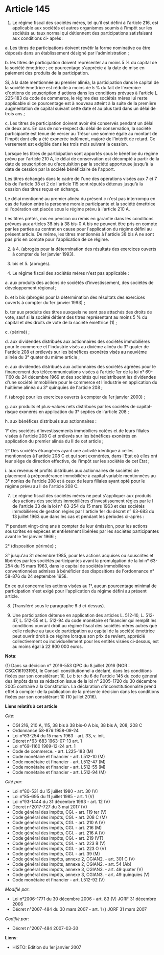 # Article 145

1. Le régime fiscal des sociétés mères, tel qu'il est défini à l'article 216, est applicable aux sociétés et autres
organismes soumis à l'impôt sur les sociétés au taux normal qui détiennent des participations satisfaisant aux conditions ci-
après :

a. Les titres de participations doivent revêtir la forme nominative ou être déposés dans un établissement désigné par
l'administration ;

b. les titres de participation doivent représenter au moins 5 % du capital de la société émettrice ; ce pourcentage
s'apprécie à la date de mise en paiement des produits de la participation.

Si, à la date mentionnée au premier alinéa, la participation dans le capital de la société émettrice est réduite à moins de 5
% du fait de l'exercice d'options de souscription d'actions dans les conditions prévues à l'article L. 225-183 du code de
commerce, le régime des sociétés mères lui reste applicable si ce pourcentage est à nouveau atteint à la suite de la première
augmentation de capital suivant cette date et au plus tard dans un délai de trois ans ;

c. Les titres de participation doivent avoir été conservés pendant un délai de deux ans. En cas de non-respect du délai de
conservation, la société participante est tenue de verser au Trésor une somme égale au montant de l'impôt dont elle a été
exonérée indûment, majoré de l'intérêt de retard. Ce versement est exigible dans les trois mois suivant la cession.

Lorsque les titres de participation sont apportés sous le bénéfice du régime prévu par l'article 210 A, le délai de
conservation est décompté à partir de la date de souscription ou d'acquisition par la société apporteuse jusqu'à la date de
cession par la société bénéficiaire de l'apport.

Les titres échangés dans le cadre de l'une des opérations visées aux 7 et 7 bis de l'article 38 et 2 de l'article 115 sont
réputés détenus jusqu'à la cession des titres reçus en échange.

Le délai mentionné au premier alinéa du présent c n'est pas interrompu en cas de fusion entre la personne morale participante
et la société émettrice si l'opération est placée sous le régime prévu à l'article 210 A.

Les titres prêtés, mis en pension ou remis en garantie dans les conditions prévues aux articles 38 bis à 38 bis-0 A bis ne
peuvent être pris en compte par les parties au contrat en cause pour l'application du régime défini au présent article. De
même, les titres mentionnés à l'article 38 bis A ne sont pas pris en compte pour l'application de ce régime.

2. à 4. (abrogés pour la détermination des résultats des exercices ouverts à compter du 1er janvier 1993).

4. bis et 5. (abrogés).

6. Le régime fiscal des sociétés mères n'est pas applicable :

a. aux produits des actions de sociétés d'investissement, des sociétés de développement régional ;

b. et b bis (abrogés pour la détermination des résultats des exercices ouverts à compter du 1er janvier 1993) ;

b. ter aux produits des titres auxquels ne sont pas attachés des droits de vote, sauf si la société détient des titres
représentant au moins 5 % du capital et des droits de vote de la société émettrice (1) ;

c. (périmé) ;

d. aux dividendes distribués aux actionnaires des sociétés immobilières pour le commerce et l'industrie visés au dixième
alinéa du 3° quater de l'article 208 et prélevés sur les bénéfices exonérés visés au neuvième alinéa du 3° quater du même
article ;

e. aux dividendes distribués aux actionnaires des sociétés agréées pour le financement des télécommunications visées à
l'article 1er de la loi n° 69-1160 du 24 décembre 1969 et des sociétés qui redistribuent les dividendes d'une société
immobilière pour le commerce et l'industrie en application du huitième alinéa du 3° quinquies de l'article 208 ;

f. (abrogé pour les exercices ouverts à compter du 1er janvier 2000) ;

g. aux produits et plus-values nets distribués par les sociétés de capital-risque exonérés en application du 3° septies de
l'article 208 ;

h. aux bénéfices distribués aux actionnaires :

1° des sociétés d'investissements immobiliers cotées et de leurs filiales visées à l'article 208 C et prélevés sur les
bénéfices exonérés en application du premier alinéa du II de cet article ;

2° Des sociétés étrangères ayant une activité identique à celles mentionnées à l'article 208 C et qui sont exonérées, dans
l'Etat où elles ont leur siège de direction effective, de l'impôt sur les sociétés de cet Etat ;

i. aux revenus et profits distribués aux actionnaires de sociétés de placement à prépondérance immobilière à capital variable
mentionnées au 3° nonies de l'article 208 et à ceux de leurs filiales ayant opté pour le régime prévu au II de l'article 208
C.

7. Le régime fiscal des sociétés mères ne peut s'appliquer aux produits des actions des sociétés immobilières
d'investissement régies par le I de l'article 33 de la loi n° 63-254 du 15 mars 1963 et des sociétés immobilières de gestion
régies par l'article 1er du décret n° 63-683 du 13 juillet 1963 que dans les cas et pendant les périodes ci-après :

1° pendant vingt-cinq ans à compter de leur émission, pour les actions souscrites en espèces et entièrement libérées par les
sociétés participantes avant le 1er janvier 1966 ;

2° (disposition périmée) ;

3° jusqu'au 31 décembre 1985, pour les actions acquises ou souscrites et libérées par les sociétés participantes avant la
promulgation de la loi n° 63-254 du 15 mars 1963, dans le capital de sociétés immobilières conventionnées admises à
bénéficier des dispositions de l'ordonnance n° 58-876 du 24 septembre 1958.

En ce qui concerne les actions visées au 1°, aucun pourcentage minimal de participation n'est exigé pour l'application du
régime défini au présent article.

8. (Transféré sous le paragraphe 6 d ci-dessus).

9. Une participation détenue en application des articles L. 512-10, L. 512-47, L. 512-55 et L. 512-94 du code monétaire et
financier qui remplit les conditions ouvrant droit au régime fiscal des sociétés mères autres que celle relative au taux de
participation au capital de la société émettrice peut ouvrir droit à ce régime lorsque son prix de revient, apprécié
collectivement ou individuellement pour les entités visées ci-dessus, est au moins égal à 22 800 000 euros.

**Nota:**

(1) Dans sa décision n° 2016-553 QPC du 8 juillet 2016 (NOR : CSCX1619319S), le Conseil constitutionnel a déclaré, dans les
conditions fixées par son considérant 10, Le b ter du 6 de l'article 145 du code général des impôts dans sa rédaction issue
de la loi n° 2005-1720 du 30 décembre 2005 contraire à la Constitution. La déclaration d'inconstitutionnalité prend effet à
compter de la publication de la présente décision dans les conditions fixées par son considérant 10 (10 juillet 2016).

**Liens relatifs à cet article**

_Cite_:

  - CGI 216, 210 A, 115, 38 bis à 38 bis-0 A bis, 38 bis A, 208, 208 C
  - Ordonnance 58-876 1958-09-24
  - Loi n°63-254 du 15 mars 1963 - art. 33, v. init.
  - Décret n°63-683 1963-07-13 art. 1
  - Loi n°69-1160 1969-12-24 art. 1
  - Code de commerce. - art. L225-183 (M)
  - Code monétaire et financier - art. L512-10 (M)
  - Code monétaire et financier - art. L512-47 (M)
  - Code monétaire et financier - art. L512-55 (M)
  - Code monétaire et financier - art. L512-94 (M)

_Cité par_:

  - Loi n°80-531 du 15 juillet 1980 - art. 30 (V)
  - Loi n°85-695 du 11 juillet 1985 - art. 1 (V)
  - Loi n°93-1444 du 31 décembre 1993 - art. 12 (V)
  - Décret n°2017-727 du 3 mai 2017 (V)
  - Code général des impôts, CGI. - art. 119 ter (V)
  - Code général des impôts, CGI. - art. 208 C (M)
  - Code général des impôts, CGI. - art. 210 A (V)
  - Code général des impôts, CGI. - art. 216 (M)
  - Code général des impôts, CGI. - art. 216 A (V)
  - Code général des impôts, CGI. - art. 219 (VT)
  - Code général des impôts, CGI. - art. 223 B (V)
  - Code général des impôts, CGI. - art. 223 O (V)
  - Code général des impôts, CGI. - art. 39 (M)
  - Code général des impôts, annexe 2, CGIAN2. - art. 301 C (V)
  - Code général des impôts, annexe 2, CGIAN2. - art. 54 (Ab)
  - Code général des impôts, annexe 3, CGIAN3. - art. 49 quater (V)
  - Code général des impôts, annexe 3, CGIAN3. - art. 49 quinquies (V)
  - Code monétaire et financier - art. L512-92 (V)

_Modifié par_:

  - Loi n°2006-1771 du 30 décembre 2006 - art. 83 (V) JORF 31 décembre 2006
  - Décret n°2007-484 du 30 mars 2007 - art. 1 () JORF 31 mars 2007

_Codifié par_:

  - Décret n°2007-484 2007-03-30

**Liens**:

  - HISTO: Edition du 1er janvier 2007

